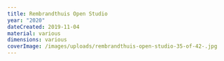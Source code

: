 ```yaml
---
title: Rembrandthuis Open Studio
year: "2020"
dateCreated: 2019-11-04
material: various
dimensions: various
coverImage: /images/uploads/rembrandthuis-open-studio-35-of-42-.jpg
---
```

